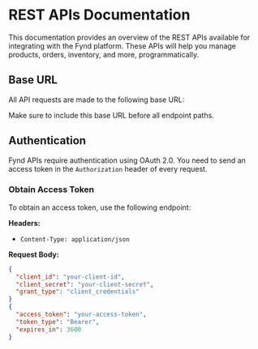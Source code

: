 # REST APIs Documentation

This documentation provides an overview of the REST APIs available for integrating with the Fynd platform. These APIs will help you manage products, orders, inventory, and more, programmatically.

## Base URL

All API requests are made to the following base URL:


Make sure to include this base URL before all endpoint paths.

## Authentication

Fynd APIs require authentication using OAuth 2.0. You need to send an access token in the `Authorization` header of every request.

### Obtain Access Token

To obtain an access token, use the following endpoint:


**Headers:**
- `Content-Type: application/json`

**Request Body:**

```json
{
  "client_id": "your-client-id",
  "client_secret": "your-client-secret",
  "grant_type": "client_credentials"
}
{
  "access_token": "your-access-token",
  "token_type": "Bearer",
  "expires_in": 3600
}
